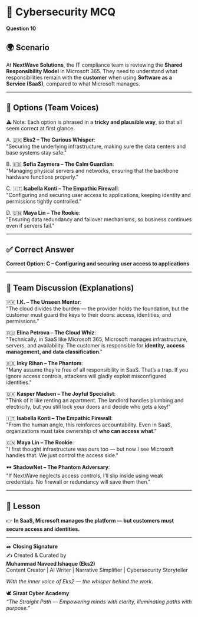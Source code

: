 # 🔐 Cybersecurity MCQ

**Question 10**

## 🌍 Scenario
At **NextWave Solutions**, the IT compliance team is reviewing the **Shared Responsibility Model** in Microsoft 365. They need to understand what responsibilities remain with the **customer** when using **Software as a Service (SaaS)**, compared to what Microsoft manages.  

---

## 📝 Options (Team Voices)

⚠️ Note: Each option is phrased in a **tricky and plausible way**, so that all seem correct at first glance.  

A. 🇩🇰 **Eks2 – The Curious Whisper**:  
"Securing the underlying infrastructure, making sure the data centers and base systems stay safe."  

B. 🇪🇸 **Sofia Zaymera – The Calm Guardian**:  
"Managing physical servers and networks, ensuring that the backbone hardware functions properly."  

C. 🇮🇹 **Isabella Konti – The Empathic Firewall**:  
"Configuring and securing user access to applications, keeping identity and permissions tightly controlled."  

D. 🇨🇳 **Maya Lin – The Rookie**:  
"Ensuring data redundancy and failover mechanisms, so business continues even if servers fail."  

---

## ✅ Correct Answer
**Correct Option: C – Configuring and securing user access to applications**  

---

## 💬 Team Discussion (Explanations)

🇵🇰 **I.K. – The Unseen Mentor**:  
"The cloud divides the burden — the provider holds the foundation, but the customer must guard the keys to their doors: access, identities, and permissions."  

🇷🇺 **Elina Petrova – The Cloud Whiz**:  
"Technically, in SaaS like Microsoft 365, Microsoft manages infrastructure, servers, and availability. The customer is responsible for **identity, access management, and data classification**."  

🇪🇸 **Inky Rihan – The Phantom**:  
"Many assume they’re free of all responsibility in SaaS. That’s a trap. If you ignore access controls, attackers will gladly exploit misconfigured identities."  

🇩🇰 **Kasper Madsen – The Joyful Specialist**:  
"Think of it like renting an apartment. The landlord handles plumbing and electricity, but you still lock your doors and decide who gets a key!"  

🇮🇹 **Isabella Konti – The Empathic Firewall**:  
"From the human angle, this reinforces accountability. Even in SaaS, organizations must take ownership of **who can access what**."  

🇨🇳 **Maya Lin – The Rookie**:  
"I first thought infrastructure was ours too — but now I see Microsoft handles that. We just control the access side."  

🕶️ **ShadowNet – The Phantom Adversary**:  
"If NextWave neglects access controls, I’ll slip inside using weak credentials. No firewall or redundancy will save them then."  

---

## 🌟 Lesson
👉 **In SaaS, Microsoft manages the platform — but customers must secure access and identities.**

---

✒️ **Closing Signature**  
✍️ Created & Curated by  
**Muhammad Naveed Ishaque (Eks2)**  
Content Creator | AI Writer | Narrative Simplifier | Cybersecurity Storyteller  

_With the inner voice of Eks2 — the whisper behind the work._  

🕊️ **Siraat Cyber Academy**  
*“The Straight Path — Empowering minds with clarity, illuminating paths with purpose.”*  
